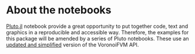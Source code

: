 About the notebooks
==================
[Pluto.jl](https://github.com/fonsp/Pluto.jl) notebook provide a great opportunity to put together code, text and graphics 
in a reproducible and accessible way. Therefore, the examples for this package will be amended by a series of Pluto notebooks.
These use an [updated and simplified](/nbhtml/api-update) version of the VoronoiFVM API. 
